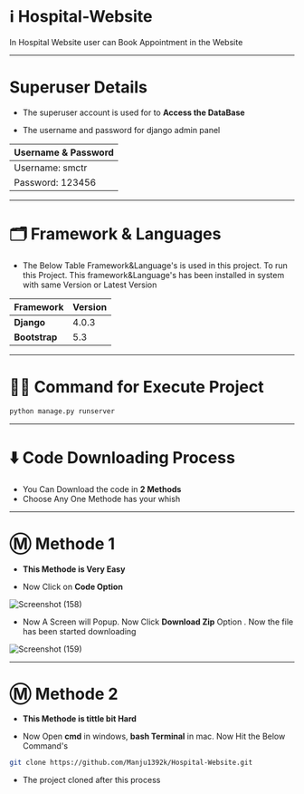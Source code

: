 # ℹ️ Hospital-Website

In Hospital Website user can Book Appointment in the Website

---

# Superuser Details

* The superuser account is used for to **Access the DataBase**

* The username and password for django admin panel

| Username & Password |
| ------------- | 
| Username: smctr|
| Password: 123456|

---

# 🗂️ Framework & Languages

* The Below Table Framework&Language's is used in this project. To run this Project. This framework&Language's has been installed in
 system with same Version or Latest Version

| Framework  | Version |
| ------------- | ------------- |
| **Django**  | 4.0.3  |
| **Bootstrap** | 5.3 |

---

# 👨‍💻 Command for Execute Project

```bash 
python manage.py runserver
```

---

# ⬇️ Code Downloading Process

* You Can Download the code in **2 Methods**
* Choose Any One Methode has your whish

---

# Ⓜ️ Methode 1

* **This Methode is Very Easy**

* Now Click on __Code Option__

![Screenshot (158)](https://user-images.githubusercontent.com/66934377/164152919-f2854829-535d-4227-9c2f-031f8051f6ac.png)

* Now A Screen will Popup. Now Click **Download Zip** Option . Now the file has been started downloading 

![Screenshot (159)](https://user-images.githubusercontent.com/66934377/164153128-b64e85a2-e40c-4457-9835-a749ac79acd6.png)

---

# Ⓜ️ Methode 2

* **This Methode is tittle bit Hard**

* Now Open **cmd** in windows, **bash Terminal** in mac. Now Hit the Below Command's

```bash
git clone https://github.com/Manju1392k/Hospital-Website.git
```

* The project cloned after this process

